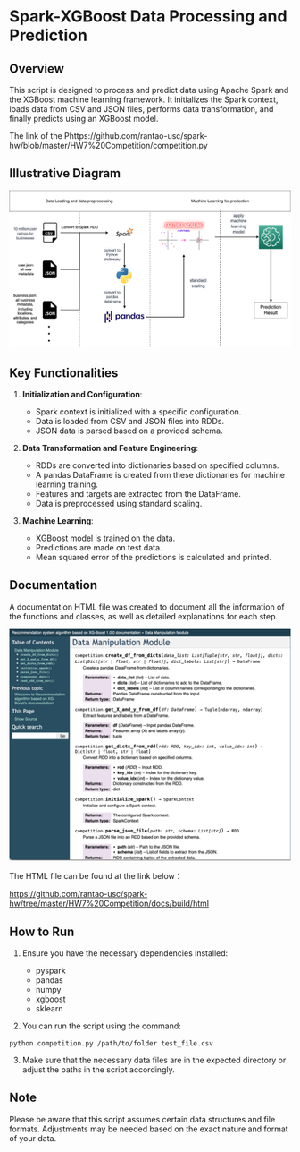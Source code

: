 # Spark-XGBoost Data Processing and Prediction

## Overview

This script is designed to process and predict data using Apache Spark and the XGBoost machine learning framework. It initializes the Spark context, loads data from CSV and JSON files, performs data transformation, and finally predicts using an XGBoost model.

The link of the Phttps://github.com/rantao-usc/spark-hw/blob/master/HW7%20Competition/competition.py

## Illustrative Diagram
![Alternative Text](https://github.com/rantao-usc/spark-hw/blob/master/HW7%20Competition/demochart.drawio.png)

## Key Functionalities

1. **Initialization and Configuration**:

   - Spark context is initialized with a specific configuration.
   - Data is loaded from CSV and JSON files into RDDs.
   - JSON data is parsed based on a provided schema.

2. **Data Transformation and Feature Engineering**:

   - RDDs are converted into dictionaries based on specified columns.
   - A pandas DataFrame is created from these dictionaries for machine learning training.
   - Features and targets are extracted from the DataFrame.
   - Data is preprocessed using standard scaling.

3. **Machine Learning**:
   - XGBoost model is trained on the data.
   - Predictions are made on test data.
   - Mean squared error of the predictions is calculated and printed.

## Documentation
A documentation HTML file was created to document all the information of the functions and classes, as well as detailed explanations for each step.

![Alternative Text](https://github.com/rantao-usc/spark-hw/blob/45bd0f2797d26e02978ad3aba24f87e95f867992/HW7%20Competition/documentation.jpg)

The HTML file can be found at the link below：

https://github.com/rantao-usc/spark-hw/tree/master/HW7%20Competition/docs/build/html



## How to Run

1. Ensure you have the necessary dependencies installed:

   - pyspark
   - pandas
   - numpy
   - xgboost
   - sklearn

2. You can run the script using the command:

```
python competition.py /path/to/folder test_file.csv
```

3. Make sure that the necessary data files are in the expected directory or adjust the paths in the script accordingly.

## Note

Please be aware that this script assumes certain data structures and file formats. Adjustments may be needed based on the exact nature and format of your data.

